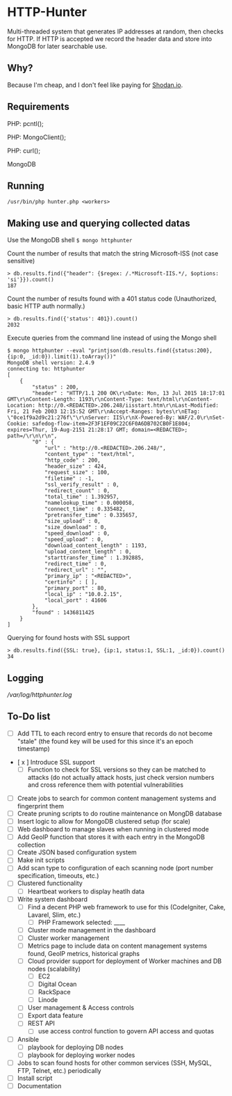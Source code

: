 # HTTP-Hunter
Multi-threaded system that generates IP addresses at random, then checks for HTTP. If HTTP is accepted we record the header data and store into MongoDB for later searchable use.

## Why?
Because I'm cheap, and I don't feel like paying for [Shodan.io](https://developer.shodan.io/pricing).

## Requirements
PHP: pcntl();

PHP: MongoClient();

PHP: curl();

MongoDB

## Running
```/usr/bin/php hunter.php <workers>```

## Making use and querying collected datas
Use the MongoDB shell
```$ mongo httphunter```

Count the number of results that match the string Microsoft-ISS (not case sensitive)
```
> db.results.find({"header": {$regex: /.*Microsoft-IIS.*/, $options: 'si'}}).count()
187
```

Count the number of results found with a 401 status code (Unauthorized, basic HTTP auth normally.)
```
> db.results.find({'status': 401}).count()
2032
```

Execute queries from the command line instead of using the Mongo shell
```
$ mongo httphunter --eval "printjson(db.results.find({status:200}, {ip:0, _id:0}).limit(1).toArray())"
MongoDB shell version: 2.4.9
connecting to: httphunter
[
	{
		"status" : 200,
		"header" : "HTTP/1.1 200 OK\r\nDate: Mon, 13 Jul 2015 18:17:01 GMT\r\nContent-Length: 1193\r\nContent-Type: text/html\r\nContent-Location: http://0.<REDACTED>.206.248/iisstart.htm\r\nLast-Modified: Fri, 21 Feb 2003 12:15:52 GMT\r\nAccept-Ranges: bytes\r\nETag: \"0ce1f9a2d9c21:276f\"\r\nServer: IIS\r\nX-Powered-By: WAF/2.0\r\nSet-Cookie: safedog-flow-item=2F3F1EF09C22C6F0A6DB702CB0F1E804; expires=Thur, 19-Aug-2151 21:28:17 GMT; domain=<REDACTED>; path=/\r\n\r\n",
		"0" : {
			"url" : "http://0.<REDACTED>.206.248/",
			"content_type" : "text/html",
			"http_code" : 200,
			"header_size" : 424,
			"request_size" : 100,
			"filetime" : -1,
			"ssl_verify_result" : 0,
			"redirect_count" : 0,
			"total_time" : 1.392957,
			"namelookup_time" : 0.000058,
			"connect_time" : 0.335482,
			"pretransfer_time" : 0.335657,
			"size_upload" : 0,
			"size_download" : 0,
			"speed_download" : 0,
			"speed_upload" : 0,
			"download_content_length" : 1193,
			"upload_content_length" : 0,
			"starttransfer_time" : 1.392885,
			"redirect_time" : 0,
			"redirect_url" : "",
			"primary_ip" : "<REDACTED>",
			"certinfo" : [ ],
			"primary_port" : 80,
			"local_ip" : "10.0.2.15",
			"local_port" : 41606
		},
		"found" : 1436811425
	}
]
```

Querying for found hosts with SSL support
```
> db.results.find({SSL: true}, {ip:1, status:1, SSL:1, _id:0}).count()
34
```

## Logging
*/var/log/httphunter.log*

To-Do list
----------
- [ ] Add TTL to each record entry to ensure that records do not become "stale" (the found key will be used for this since it's an epoch timestamp)
- [ x ] Introduce SSL support
  - [ ] Function to check for SSL versions so they can be matched to attacks (do not actually attack hosts, just check version numbers and cross reference them with potential vulnerabilities
- [ ] Create jobs to search for common content management systems and fingerprint them
- [ ] Create pruning scripts to do routine maintenance on MongDB database
- [ ] Insert logic to allow for MongoDB clustered setup (for scale)
- [ ] Web dashboard to manage slaves when running in clustered mode
- [ ] Add GeoIP function that stores it with each entry in the MongoDB collection
- [ ] Create JSON based configuration system
- [ ] Make init scripts
- [ ] Add scan type to configuration of each scanning node (port number specification, timeouts, etc.)
- [ ] Clustered functionality
  - [ ] Heartbeat workers to display heatlh data
- [ ] Write system dashboard
    - [ ] Find a decent PHP web framework to use for this (CodeIgniter, Cake, Lavarel, Slim, etc.)
      - [ ] PHP Framework selected: ____
    - [ ] Cluster mode management in the dashboard
    - [ ] Cluster worker  management
    - [ ] Metrics page to include data on content management systems found, GeoIP metrics, historical graphs
    - [ ] Cloud provider support for deployment of Worker machines and DB nodes (scalability)
      - [ ] EC2
      - [ ] Digital Ocean
      - [ ] RackSpace
      - [ ] Linode
    - [ ] User management & Access controls
    - [ ] Export data feature
    - [ ] REST API
      - [ ] use access control function to govern API access and quotas
- [ ] Ansible
    - [ ] playbook for deploying DB nodes
    - [ ] playbook for deploying worker nodes
- [ ] Jobs to scan found hosts for other common services (SSH, MySQL, FTP, Telnet, etc.) periodically
- [ ] Install script
- [ ] Documentation
